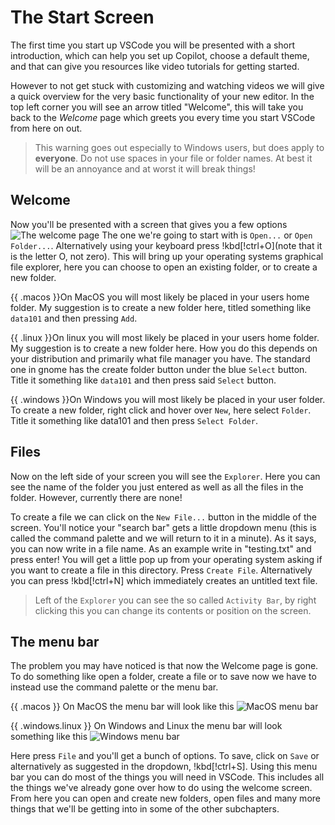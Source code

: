 # The Start Screen
The first time you start up VSCode you will be presented with a short introduction, which can help you set up Copilot, choose a default theme, and that can give you resources like video tutorials for getting started. 

However to not get stuck with customizing and watching videos we will give a quick overview for the very basic functionality of your new editor. In the top left corner you will see an arrow titled "Welcome", this will take you back to the *Welcome* page which greets you every time you start VSCode from here on out.

> This warning goes out especially to Windows users, but does apply to **everyone**. 
> Do not use spaces in your file or folder names. At best it will be an annoyance 
> and at worst it will break things!

## Welcome

Now you'll be presented with a screen that gives you a few options
![The welcome page](/Assets/editor/welcome.png)
The one we're going to start with is `Open...` or `Open Folder...`. Alternatively using your keyboard press !kbd[!ctrl+O](note that it is the letter O, not zero). This will bring up your operating systems graphical file explorer, here you can choose to open an existing folder, or to create a new folder.

{{ .macos }}On MacOS you will most likely be placed in your users home folder. My suggestion is to create a new folder here, titled something like `data101` and then pressing `Add`.

{{ .linux }}On linux you will most likely be placed in your users home folder. My suggestion is to create a new folder here. How you do this depends on your distribution and primarily what file manager you have. The standard one in gnome has the create folder button under the blue `Select` button. Title it something like `data101` and then press said `Select` button. 

{{ .windows }}On Windows you will most likely be placed in your user folder. To create a new folder, right click and hover over `New`, here select `Folder`. Title it something like data101 and then press `Select Folder`. 


## Files 
Now on the left side of your screen you will see the `Explorer`. Here you can see the name of the folder you just entered as well as all the files in the folder. However, currently there are none! 

To create a file we can click on the `New File...` button in the middle of the screen. You'll notice your "search bar" gets a little dropdown menu (this is called the command palette and we will return to it in a minute). As it says, you can now write in a file name. As an example write in "testing.txt" and press enter! You will get a little pop up from your operating system asking if you want to create a file in this directory. Press `Create File`. Alternatively you can press !kbd[!ctrl+N] which immediately creates an untitled text file. 

> Left of the `Explorer` you can see the so called `Activity Bar`, by right
> clicking this you can change its contents or position on the screen.  

## The menu bar
The problem you may have noticed is that now the Welcome page is gone. To do
something like open a folder, create a file or to save now we have to instead
use the command palette or the menu bar. 

{{ .macos }} On MacOS the menu bar will look like this 
![MacOS menu bar](/Assets/editor/menubar-macos.png)

{{ .windows.linux }} On Windows and Linux the menu bar will look something like this
![Windows menu bar](/Assets/editor/menubar-lindows.png)

Here press `File` and you'll get a bunch of options. To save, click on `Save`
or alternatively as suggested in the dropdown, !kbd[!ctrl+S]. Using this menu
bar you can do most of the things you will need in VSCode. This includes all the
things we've already gone over how to do using the welcome screen. From here
you can open and create new folders, open files and many more things that we'll
be getting into in some of the other subchapters.